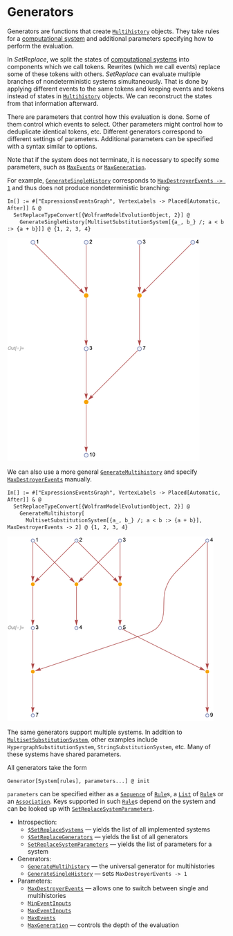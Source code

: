 # Generators

Generators are functions that create [`Multihistory`](/Documentation/Types/Multihistory/README.md) objects. They take
rules for a [computational system](/Documentation/Systems/README.md) and additional parameters specifying how to perform
the evaluation.

In *SetReplace*, we split the states of [computational systems](/Documentation/Systems/README.md) into components which
we call tokens. Rewrites (which we call events) replace some of these tokens with others. *SetReplace* can evaluate
multiple branches of nondeterministic systems simultaneously. That is done by applying different events to the same
tokens and keeping events and tokens instead of states in [`Multihistory`](/Documentation/Types/Multihistory/README.md)
objects. We can reconstruct the states from that information afterward.

There are parameters that control how this evaluation is done. Some of them control which events to select. Other
parameters might control how to deduplicate identical tokens, etc. Different generators correspond to different settings
of parameters. Additional parameters can be specified with a syntax similar to options.

Note that if the system does not terminate, it is necessary to specify some parameters, such as
[`MaxEvents`](MaxEvents.md) or [`MaxGeneration`](MaxGeneration.md).

For example, [`GenerateSingleHistory`](GenerateSingleHistory.md) corresponds to
[`MaxDestroyerEvents -> 1`](MaxDestroyerEvents.md) and thus does not produce nondeterministic branching:

```wl
In[] := #["ExpressionsEventsGraph", VertexLabels -> Placed[Automatic, After]] & @
  SetReplaceTypeConvert[{WolframModelEvolutionObject, 2}] @
    GenerateSingleHistory[MultisetSubstitutionSystem[{a_, b_} /; a < b :> {a + b}]] @ {1, 2, 3, 4}
```

<img src="/Documentation/Images/MultisetSubstitutionSystemExample.png" width="444.6">

We can also use a more general [`GenerateMultihistory`](GenerateMultihistory.md) and specify
[`MaxDestroyerEvents`](MaxDestroyerEvents.md) manually.

```wl
In[] := #["ExpressionsEventsGraph", VertexLabels -> Placed[Automatic, After]] & @
  SetReplaceTypeConvert[{WolframModelEvolutionObject, 2}] @
    GenerateMultihistory[
      MultisetSubstitutionSystem[{a_, b_} /; a < b :> {a + b}], MaxDestroyerEvents -> 2] @ {1, 2, 3, 4}
```

<img src="/Documentation/Images/MultisetSubstitutionSystemPartialMultihistory.png" width="478.2">

The same generators support multiple systems. In addition to
[`MultisetSubstitutionSystem`](/Documentation/Systems/MultisetSubstitutionSystem.md), other examples include
`HypergraphSubstitutionSystem`, `StringSubstitutionSystem`, etc. Many of these systems have shared parameters.

All generators take the form

```wl
Generator[System[rules], parameters...] @ init
```

`parameters` can be specified either as a [`Sequence`](https://reference.wolfram.com/language/ref/Sequence.html) of
[`Rule`](https://reference.wolfram.com/language/ref/Rule.html)s, a
[`List`](https://reference.wolfram.com/language/ref/List.html) of
[`Rule`](https://reference.wolfram.com/language/ref/Rule.html)s or an
[`Association`](https://reference.wolfram.com/language/ref/Association.html). Keys supported
in such [`Rule`](https://reference.wolfram.com/language/ref/Rule.html)s depend on the system and can be looked up with
[`SetReplaceSystemParameters`](SetReplaceSystemParameters.md).

* Introspection:
  * [`$SetReplaceSystems`]($SetReplaceSystems.md) &mdash; yields the list of all implemented systems
  * [`$SetReplaceGenerators`]($SetReplaceGenerators.md) &mdash; yields the list of all generators
  * [`SetReplaceSystemParameters`](SetReplaceSystemParameters.md) &mdash; yields the list of parameters for a system
* Generators:
  * [`GenerateMultihistory`](GenerateMultihistory.md) &mdash; the universal generator for multihistories
  * [`GenerateSingleHistory`](GenerateSingleHistory.md) &mdash; sets `MaxDestroyerEvents -> 1`
* Parameters:
  * [`MaxDestroyerEvents`](MaxDestroyerEvents.md) &mdash; allows one to switch between single and multihistories
  * [`MinEventInputs`](MinEventInputs.md)
  * [`MaxEventInputs`](MaxEventInputs.md)
  * [`MaxEvents`](MaxEvents.md)
  * [`MaxGeneration`](MaxGeneration.md) &mdash; controls the depth of the evaluation
